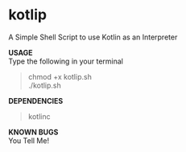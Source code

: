 # kotlip
A Simple Shell Script to use Kotlin as an Interpreter

__USAGE__<br>
Type the following in your terminal
> chmod +x kotlip.sh<br>
> ./kotlip.sh<br>

__DEPENDENCIES__<br>
> kotlinc<br>

__KNOWN BUGS__<br>
You Tell Me!
